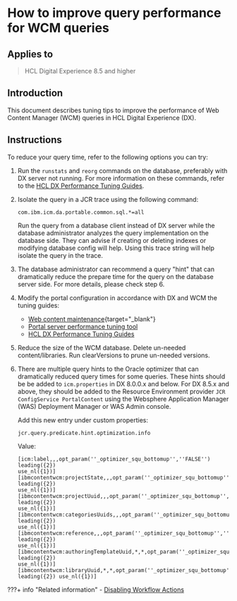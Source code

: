 # How to improve query performance for WCM queries

## Applies to

> HCL Digital Experience 8.5 and higher

## Introduction

This document describes tuning tips to improve the performance of Web Content Manager (WCM) queries in HCL Digital Experience (DX).

## Instructions

To reduce your query time, refer to the following options you can try:

1. Run the `runstats` and `reorg` commands on the database, preferably with DX server not running. For more information on these commands, refer to the [HCL DX Performance Tuning Guides](../../performance_tuning/index.md).

2. Isolate the query in a JCR trace using the following command:

    ```
    com.ibm.icm.da.portable.common.sql.*=all
    ```

    Run the query from a database client instead of DX server while the database administrator analyzes the query implementation on the database side. They can advise if creating or deleting indexes or modifying database config will help. Using this trace string will help isolate the query in the trace.

3. The database administrator can recommend a query "hint" that can dramatically reduce the prepare time for the query on the database server side. For more details, please check step 6.

4. Modify the portal configuration in accordance with DX and WCM the tuning guides:

    - [Web content maintenance](https://help.hcl-software.com/digital-experience/8.5/admin-system/web-content-maintenance.html){target="_blank"}  
    - [Portal server performance tuning tool](../../../deployment/manage/tune_servers/wp_tune_tool.md)
    - [HCL DX Performance Tuning Guides](../../performance_tuning/index.md)

5. Reduce the size of the WCM database. Delete un-needed content/libraries. Run clearVersions to prune un-needed versions.

6. There are multiple query hints to the Oracle optimizer that can dramatically reduced query times for some queries. These hints should be be added to `icm.properties` in DX 8.0.0.x and below. For DX 8.5.x and above, they should be added to the Resource Environment provider `JCR ConfigService PortalContent` using the Websphere Application Manager (WAS) Deployment Manager or WAS Admin console.

    Add this new entry under custom properties:

    ```
    jcr.query.predicate.hint.optimization.info
    ```

    Value:

    ```text
    [icm:label,,,opt_param(''_optimizer_squ_bottomup'',''FALSE'') leading({2})
    use_nl({1})][ibmcontentwcm:projectState,,,opt_param(''_optimizer_squ_bottomup'',''FALSE'')
    leading({2})
    use_nl({1})][ibmcontentwcm:projectUuid,,,opt_param(''_optimizer_squ_bottomup'',''FALSE'')
    leading({2})
    use_nl({1})][ibmcontentwcm:categoriesUuids,,,opt_param(''_optimizer_squ_bottomup'',''FALSE'')
    leading({2})
    use_nl({1})][ibmcontentwcm:reference,,,opt_param(''_optimizer_squ_bottomup'',''FALSE'')
    leading({2})
    use_nl({1})][ibmcontentwcm:authoringTemplateUuid,*,*,opt_param(''_optimizer_squ_bottomup'',''FALSE'')
    leading({2})
    use_nl({1})][ibmcontentwcm:libraryUuid,*,*,opt_param(''_optimizer_squ_bottomup'',''FALSE'')
    leading({2}) use_nl({1})]
    ```

???+ info "Related information"
    - [Disabling Workflow Actions](../../../manage_content/wcm_configuration/wcm_svc_cfg/wcm_config_disable_actions.md)